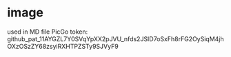 # image
used in MD file
PicGo token: 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
